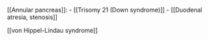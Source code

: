 [[Annular pancreas]]: 
	- [[Trisomy 21 (Down syndrome)]]
	- [[Duodenal atresia, stenosis]]

[[von Hippel-Lindau syndrome]]


